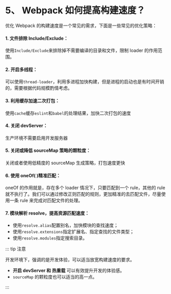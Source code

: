 # 5、 Webpack 如何提高构建速度？

优化 Webpack 的构建速度是一个常见的需求，下面是一些常见的优化策略：

#### 1. 文件排除 Include/Exclude：

使用`Include/Exclude`来排除掉不需要编译的目录和文件，限制 loader 的作用范围。

#### 2. 开启多线程：

可以使用`thread-loader`，利用多进程加快构建，但是进程的启动也是有时间开销的，需要根据代码规模酌情考虑。

#### 3. 利用缓存加速二次打包：

使用`cache`缓存`eslint`和`babel`的处理结果，加快二次打包的速度

#### 4. 关闭 devServer：

生产环境不需要启用开发服务器

#### 5. 关闭或降低 sourceMap 策略的颗粒度：

关闭或者使用低精度的 sourceMap 生成策略，打包速度更快

#### 6. 使用 oneOf( )精准匹配：

oneOf 的作用就是，存在多个 loader 情况下，只要匹配到一个 rule，其他的 rule 就不执行了。我们可以通过修改正则匹配的规则，更加精准的去匹配文件，尽量使用一条 rule 来完成对匹配文件的处理。

#### 7. 模块解析 resolve，提高资源匹配速度：

- 使用`resolve.alias`配置别名，加快模块的查找速度；
- 使用`‌resolve.extensions`指定扩展名、指定查找的文件类型；
- 使用`‌resolve.modules`指定搜索目录。

::: tip 注意

开发环境下，强调的是开发体验，可以适当放宽构建速度的要求。

- **开启 devServer 和 热重载** 可以有效提升开发的体验感。
- `sourceMap` 的颗粒度也可以适当的高一点。

:::
